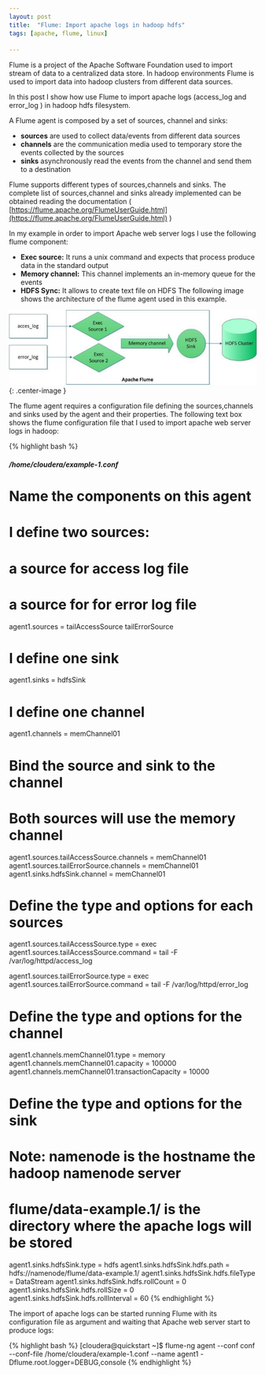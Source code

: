 ```yaml
---
layout: post
title:  "Flume: Import apache logs in hadoop hdfs"
tags: [apache, flume, linux]

---
```


Flume is a project of the Apache Software Foundation used to import stream of data to a centralized data store. In hadoop environments Flume is used to import data into hadoop clusters from different data sources.

In this post I show how use Flume to import apache logs (access_log and error_log ) in hadoop hdfs filesystem.

A Flume agent is composed by a set of sources, channel and sinks:

- **sources** are used to collect data/events from different data sources
- **channels** are the communication media used to temporary store the events collected by the sources
- **sinks** asynchronously read the events from the channel and send them to a destination

Flume supports different types of sources,channels and sinks. The complete list of sources,channel and sinks already implemented can be obtained reading the documentation ( [https://flume.apache.org/FlumeUserGuide.html](https://flume.apache.org/FlumeUserGuide.html) )

In my example in order to import Apache web server logs I use the following flume component:

- **Exec source:** It runs a unix command and expects that process produce data in the standard output
- **Memory channel:** This channel implements an in-memory queue for the events
- **HDFS Sync:** It allows to create text file on HDFS
The following image shows the architecture of the flume agent used in this example.

![apache flume architecture](/assets/2015-07-06-flume_import_apache_logs_in_hadoop_hdfs_img1.jpg){: .center-image }

The flume agent requires a configuration file defining the sources,channels and sinks used by the agent and their properties. The following text box shows the flume configuration file that I used to import apache web server logs in hadoop:

{% highlight bash %}
##### /home/cloudera/example-1.conf
# Name the components on this agent
# I define two sources:
# a source for access log file
# a source for for error log file
agent1.sources = tailAccessSource tailErrorSource
# I define one sink
agent1.sinks = hdfsSink
# I define one channel
agent1.channels = memChannel01

# Bind the source and sink to the channel
# Both sources will use the memory channel
agent1.sources.tailAccessSource.channels = memChannel01
agent1.sources.tailErrorSource.channels = memChannel01
agent1.sinks.hdfsSink.channel = memChannel01


# Define the type and options for each sources
agent1.sources.tailAccessSource.type = exec
agent1.sources.tailAccessSource.command = tail -F /var/log/httpd/access_log

agent1.sources.tailErrorSource.type = exec
agent1.sources.tailErrorSource.command = tail -F /var/log/httpd/error_log

# Define the type and options for the channel
agent1.channels.memChannel01.type = memory
agent1.channels.memChannel01.capacity = 100000
agent1.channels.memChannel01.transactionCapacity = 10000


# Define the type and options for the sink
# Note: namenode is the hostname the hadoop namenode server
#       flume/data-example.1/ is the directory where the apache logs will be stored
agent1.sinks.hdfsSink.type = hdfs
agent1.sinks.hdfsSink.hdfs.path = hdfs://namenode/flume/data-example.1/
agent1.sinks.hdfsSink.hdfs.fileType = DataStream
agent1.sinks.hdfsSink.hdfs.rollCount = 0
agent1.sinks.hdfsSink.hdfs.rollSize = 0
agent1.sinks.hdfsSink.hdfs.rollInterval = 60
{% endhighlight %}

The import of apache logs can be started running Flume with its configuration file as argument and waiting that Apache web server start to produce logs:

{% highlight bash %}
[cloudera@quickstart ~]$ flume-ng agent --conf conf --conf-file /home/cloudera/example-1.conf --name agent1 -Dflume.root.logger=DEBUG,console
{% endhighlight %}
